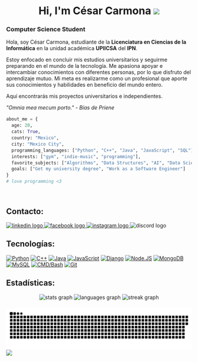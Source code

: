 <h1 align="center">Hi, I'm César Carmona <img src="https://media.giphy.com/media/JvxG1YZ5BcSy1GU0DN/giphy.gif" width="70"></h1>

### Computer Science Student

Hola, soy César Carmona, estudiante de la **Licenciatura en Ciencias de la Informática** en la unidad académica **UPIICSA** del **IPN**.

Estoy enfocado en concluir mis estudios universitarios y seguirme preparando en el mundo de la tecnología. Me apasiona apoyar e intercambiar conocimientos con diferentes personas, por lo que disfruto del aprendizaje mutuo. Mi meta es realizarme como un profesional que aporte sus conocimientos y habilidades en beneficio del mundo entero. 

Aquí encontrarás mis proyectos universitarios e independientes.

*"Omnia mea mecum porto."*
*- Bías de Priene*


```py
about_me = {
  age: 20,
  cats: True,
  country: "Mexico",
  city: "Mexico City", 
  programming_languages: ["Python", "C++", "Java", "JavaScript", "SQL"],
  interests: ["gym", "indie-music", "programming"],
  favorite_subjects: ["Algorithms", "Data Structures", "AI", "Data Science", "Python"],
  goals: ["Get my university degree", "Work as a Software Engineer"]
}
# love programming <3
```
</br>

## Contacto:

<div align="left">
  <a href="https://www.linkedin.com/in/c%C3%A9sar-carmona-67a751308/" target="_blank">
    <img src="https://img.shields.io/static/v1?message=C%C3%A9sar%20Carmona&logo=linkedin&label=&color=0077B5&logoColor=white&labelColor=101010&style=for-the-badge" height="26" alt="linkedin logo"  />
  </a>
  <a href="https://facebook.com/clcg58" target="_blank">
    <img src="https://img.shields.io/static/v1?message=@clcg58&logo=facebook&label=&color=1877F2&logoColor=white&labelColor=101010&style=for-the-badge" height="26" alt="facebook logo"  />
  </a>
  <a href="https://instagram.com/cesar58.js" target="_blank">
    <img src="https://img.shields.io/static/v1?message=@cesar58.js&logo=instagram&label=&color=E4405F&logoColor=white&labelColor=101010&style=for-the-badge" height="26" alt="instagram logo"  />
  </a>
  <img src="https://img.shields.io/static/v1?message=@leroy58&logo=discord&label=&color=7289DA&logoColor=white&labelColor=101010&style=for-the-badge" height="26" alt="discord logo"  />
</div>

###

###

## Tecnologías:
[![Python](https://img.shields.io/badge/Python-F7DF1E?style=for-the-badge&logo=python&logoColor=white&labelColor=101010)]()
[![C++](https://img.shields.io/badge/C++-00599C?style=for-the-badge&logo=c%2B%2B&logoColor=white&labelColor=101010)]()
[![Java](https://img.shields.io/badge/Java-007396?style=for-the-badge&logoColor=8B4513&labelColor=FF0000&color=FF0000)](https://fontawesome.com/icons/java?f=brands&s=solid&icon=java)
[![JavaScript](https://img.shields.io/badge/JavaScript-F7DF1E?style=for-the-badge&logo=javascript&logoColor=white&labelColor=101010)]()
[![Django](https://img.shields.io/badge/Django-092E20?style=for-the-badge&logo=django&logoColor=white&labelColor=101010)]()
[![Node.JS](https://img.shields.io/badge/Node.JS-339933?style=for-the-badge&logo=node.js&logoColor=white&labelColor=101010)]()
[![MongoDB](https://img.shields.io/badge/MongoDB-47A248?style=for-the-badge&logo=mongodb&logoColor=white&labelColor=101010)]()
[![MySQL](https://img.shields.io/badge/MySQL-4479A1?style=for-the-badge&logo=mysql&logoColor=white&labelColor=101010)]()
[![CMD/Bash](https://img.shields.io/badge/CMD%2FBash-4D4D4D?style=for-the-badge&logo=gnu-bash&logoColor=white&labelColor=101010)]()
[![Git](https://img.shields.io/badge/Git-F05032?style=for-the-badge&logo=git&logoColor=white&labelColor=101010)](https://fontawesome.com/icons/git?f=brands&s=solid)

## Estadísticas:
<div align="center">
  <img src="https://github-readme-stats.vercel.app/api?username=CesarCarmona30&hide_title=false&hide_rank=false&show_icons=true&include_all_commits=true&count_private=true&disable_animations=false&theme=github_dark&locale=en&hide_border=true&order=1" height="150" alt="stats graph"/>
  <img src="https://github-readme-stats.vercel.app/api/top-langs?username=CesarCarmona30&locale=en&hide_title=true&layout=compact&card_width=320&langs_count=5&theme=github_dark&hide_border=true&order=2" height="150" alt="languages graph"/>
  <img src="https://streak-stats.demolab.com?user=CesarCarmona30&locale=en&mode=weekly&theme=github_dark&hide_border=true&border_radius=4&order=3" height="150" alt="streak graph"/>
</div>

###

<img align="center" width="1000" src="assets/github-snake.svg" alt="snake"/>

<img align="center" src="https://visitor-badge.laobi.icu/badge?page_id=CesarCarmona30.CesarCarmona30&left_color=slategray&right_color=black&left_text=profile%20views"/>

###
